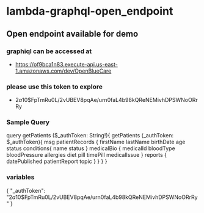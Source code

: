 # lambda-graphql-open_endpoint

## Open endpoint available for demo

### graphiql can be accessed at
 - https://of9bca1n83.execute-api.us-east-1.amazonaws.com/dev/OpenBlueCare
 
### please use this token to explore
 - $2a$10$FpTmRu0L/2vUBEV8pqAe/urn0faL4b98kQReNEMivhDPSWNoORrRy
 
 
### Sample Query

query getPatients ($_authToken: String!){
  getPatients (_authToken: $_authToken){
    msg
    patientRecords {
     firstName
     lastName
     birthDate
     age
     status
     conditions{
       name
       status
     }
     medicalBio {
       medicalId
       bloodType
       bloodPressure
       allergies
       diet
       pill
       timePill
       medicalIssue
     }
     reports {
       datePublished
       patientReport
       topic
     }
    }
  }
}

### variables

{
  "_authToken": "$2a$10$FpTmRu0L/2vUBEV8pqAe/urn0faL4b98kQReNEMivhDPSWNoORrRy"
}
